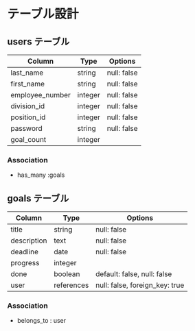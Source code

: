 # テーブル設計

## users テーブル
| Column          | Type    | Options     |
| --------------- | ------- | ----------- |
| last_name       | string  | null: false |
| first_name      | string  | null: false |
| employee_number | integer | null: false |
| division_id     | integer | null: false |
| position_id     | integer | null: false |
| password        | string  | null: false |
| goal_count      | integer |             |

### Association
- has_many :goals

## goals テーブル
| Column           | Type       | Options                        |
| ---------------- | ---------- | ------------------------------ |
| title            | string     | null: false                    |
| description      | text       | null: false                    |
| deadline         | date       | null: false                    |
| progress         | integer    |                                |
| done             | boolean    | default: false, null: false    |
| user             | references | null: false, foreign_key: true |

### Association
- belongs_to : user
